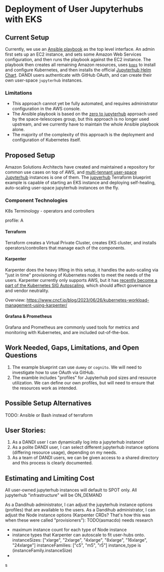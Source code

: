 # Deployment of User Jupyterhubs with EKS

## Current Setup

Currently, we use an [Ansible
playbook](https://docs.ansible.com/ansible/latest/playbook_guide/playbooks_intro.html)
as the top level interface.  An admin first sets up an EC2 instance, and sets
some Amazon Web Services configuration, and then runs the playbook
against the EC2 instance. The playbook then creates all remaining Amazon
resources, uses [`kops`](https://kops.sigs.k8s.io/) to install and
configure Kubernetes, and then installs the official [Jupyterhub Helm
Chart](https://hub.jupyter.org/helm-chart/). DANDI users authenticate
with GitHub OAuth, and can create their own user-space `jupyterhub`
instances.

### Limitations

 - This approach cannot yet be fully automated, and requires administrator configuration in the AWS console.
 - The Ansible playbook is based on the [zero to jupyterhub](https://github.com/spacetelescope/z2jh-aws-ansible)
   approach used by the space-telescopes group, but this approach is no longer used upstream, and
   we currently have to maintain the whole Ansible playbook alone.
 - The majority of the complexity of this approach is the deployment and configuration of Kubernetes itself.

## Proposed Setup

Amazon Solutions Architects have created and maintained a repository for
common use cases on top of AWS, and [multi-tennant user-space
Jupyterhub](https://aws.amazon.com/blogs/containers/building-multi-tenant-jupyterhub-platforms-on-amazon-eks/)
instances is one of them. The
[jupyerhub](https://github.com/awslabs/data-on-eks/tree/main/ai-ml/jupyterhub)
Terraform blueprint example is capable of starting an EKS instance and
deploying self-healing, auto-scaling user-space jupyterhub instances on
the fly.

### Component Technologies

K8s Terminology - operators and controllers

profile: A

#### Terraform

Terraform creates a Virtual Private Cluster, creates EKS cluster, and installs operators/controllers that manage each of the components.

#### Karpenter

Karpenter does the heavy lifting in this setup, it handles the auto-scaling via "just in time" provisioning of Kubernetes nodes to meet the needs of the users.
Karpenter currently only supports AWS, but it has [recently become a part of the Kubernetes SIG Autoscaling](https://github.com/kubernetes/org/issues/4258), which should affect governance and vendor neutrality.

Overview: https://www.cncf.io/blog/2023/06/26/kubernetes-workload-management-using-karpenter/

#### Grafana & Prometheus

Grafana and Prometheus are commonly used tools for metrics and monitoring with Kubernetes, and are included out-of-the-box.

## Work Needed, Gaps, Limitations, and Open Questions

1. The example blueprint can use `dummy` or `cognito`. We will need to
   investigate how to use OAuth via GitHub.
1. The examble includes "profiles" for Jupyterhub pod sizes and resource
   utilization. We can define our own profiles, but will need to ensure
   that the resources work as intended.

## Possible Setup Alternatives

TODO: Ansible or Bash instead of terraform


## User Stories:

1. As a DANDI user I can dynamically log into a jupyterhub instance!
1. As a polite DANDI user, I can select different jupyterhub instance options (differing resource usage), depending on my needs.
1. As a team of DANDI users, we can be given access to a shared directory and this process is clearly documented.

## Estimating and Limiting Cost

All user-owned jupyterhub instances will default to SPOT only.
All jupyterhub "infrastructure" will be ON_DEMAND

As a Dandihub administrator, I can adjust the jupyterhub instance options (profiles) that are available to the users.
As a Dandihub administrator, I can adjust the Node instance options (Karpenter CRDs? That's how this was when these were called "provisioners"): TODO(asmacdo) needs research
   - maximum instance count for each type of Node instance
   - instance types that Karpenter can autoscale to fit user-hubs onto.
         instanceSizes: ["xlarge", "2xlarge", "4xlarge", "8xlarge", "16xlarge", "24xlarge"]
         instanceFamilies: ["c5", "m5", "r5"]
         instance_type is (instanceFamily.instanceSize)
   -

s
